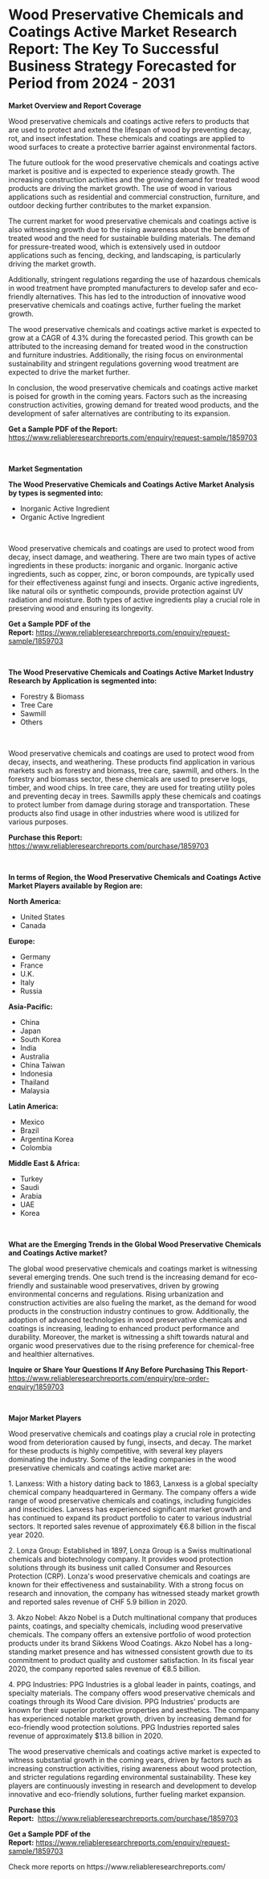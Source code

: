 <p><h1>Wood Preservative Chemicals and Coatings Active Market Research Report: The Key To Successful Business Strategy Forecasted for Period from 2024 - 2031</h1></p><p><strong>Market Overview and Report Coverage</strong></p>
<p><p>Wood preservative chemicals and coatings active refers to products that are used to protect and extend the lifespan of wood by preventing decay, rot, and insect infestation. These chemicals and coatings are applied to wood surfaces to create a protective barrier against environmental factors.</p><p>The future outlook for the wood preservative chemicals and coatings active market is positive and is expected to experience steady growth. The increasing construction activities and the growing demand for treated wood products are driving the market growth. The use of wood in various applications such as residential and commercial construction, furniture, and outdoor decking further contributes to the market expansion.</p><p>The current market for wood preservative chemicals and coatings active is also witnessing growth due to the rising awareness about the benefits of treated wood and the need for sustainable building materials. The demand for pressure-treated wood, which is extensively used in outdoor applications such as fencing, decking, and landscaping, is particularly driving the market growth.</p><p>Additionally, stringent regulations regarding the use of hazardous chemicals in wood treatment have prompted manufacturers to develop safer and eco-friendly alternatives. This has led to the introduction of innovative wood preservative chemicals and coatings active, further fueling the market growth.</p><p>The wood preservative chemicals and coatings active market is expected to grow at a CAGR of 4.3% during the forecasted period. This growth can be attributed to the increasing demand for treated wood in the construction and furniture industries. Additionally, the rising focus on environmental sustainability and stringent regulations governing wood treatment are expected to drive the market further.</p><p>In conclusion, the wood preservative chemicals and coatings active market is poised for growth in the coming years. Factors such as the increasing construction activities, growing demand for treated wood products, and the development of safer alternatives are contributing to its expansion.</p></p>
<p><strong>Get a Sample PDF of the Report:</strong> <a href="https://www.reliableresearchreports.com/enquiry/request-sample/1859703">https://www.reliableresearchreports.com/enquiry/request-sample/1859703</a></p>
<p>&nbsp;</p>
<p><strong>Market Segmentation</strong></p>
<p><strong>The Wood Preservative Chemicals and Coatings Active Market Analysis by types is segmented into:</strong></p>
<p><ul><li>Inorganic Active Ingredient</li><li>Organic Active Ingredient</li></ul></p>
<p>&nbsp;</p>
<p><p>Wood preservative chemicals and coatings are used to protect wood from decay, insect damage, and weathering. There are two main types of active ingredients in these products: inorganic and organic. Inorganic active ingredients, such as copper, zinc, or boron compounds, are typically used for their effectiveness against fungi and insects. Organic active ingredients, like natural oils or synthetic compounds, provide protection against UV radiation and moisture. Both types of active ingredients play a crucial role in preserving wood and ensuring its longevity.</p></p>
<p><strong>Get a Sample PDF of the Report:</strong>&nbsp;<a href="https://www.reliableresearchreports.com/enquiry/request-sample/1859703">https://www.reliableresearchreports.com/enquiry/request-sample/1859703</a></p>
<p>&nbsp;</p>
<p><strong>The Wood Preservative Chemicals and Coatings Active Market Industry Research by Application is segmented into:</strong></p>
<p><ul><li>Forestry & Biomass</li><li>Tree Care</li><li>Sawmill</li><li>Others</li></ul></p>
<p>&nbsp;</p>
<p><p>Wood preservative chemicals and coatings are used to protect wood from decay, insects, and weathering. These products find application in various markets such as forestry and biomass, tree care, sawmill, and others. In the forestry and biomass sector, these chemicals are used to preserve logs, timber, and wood chips. In tree care, they are used for treating utility poles and preventing decay in trees. Sawmills apply these chemicals and coatings to protect lumber from damage during storage and transportation. These products also find usage in other industries where wood is utilized for various purposes.</p></p>
<p><strong>Purchase this Report:</strong>&nbsp; <a href="https://www.reliableresearchreports.com/purchase/1859703">https://www.reliableresearchreports.com/purchase/1859703</a></p>
<p>&nbsp;</p>
<p><strong>In terms of Region, the Wood Preservative Chemicals and Coatings Active Market Players available by Region are:</strong></p>
<p>
    <p> <strong> North America: </strong>
        <ul>
            <li>United States</li>
            <li>Canada</li>
        </ul>
        </p> 
    <p> <strong> Europe: </strong>
        <ul>
            <li>Germany</li>
            <li>France</li>
            <li>U.K.</li>
            <li>Italy</li>
            <li>Russia</li>
        </ul>
        </p> 
    <p> <strong> Asia-Pacific: </strong>
        <ul>
            <li>China</li>
            <li>Japan</li>
            <li>South Korea</li>
            <li>India</li>
            <li>Australia</li>
            <li>China Taiwan</li>
            <li>Indonesia</li>
            <li>Thailand</li>
            <li>Malaysia</li>
        </ul>
        </p> 
    <p> <strong> Latin America: </strong>
        <ul>
            <li>Mexico</li>
            <li>Brazil</li>
            <li>Argentina Korea</li>
            <li>Colombia</li>
        </ul>
        </p> 
    <p> <strong> Middle East & Africa: </strong>
        <ul>
            <li>Turkey</li>
            <li>Saudi</li>
            <li>Arabia</li>
            <li>UAE</li>
            <li>Korea</li>
        </ul>
    </p>
    </p>
<p>&nbsp;</p>
<p><strong>What are the Emerging Trends in the Global Wood Preservative Chemicals and Coatings Active market?</strong></p>
<p><p>The global wood preservative chemicals and coatings market is witnessing several emerging trends. One such trend is the increasing demand for eco-friendly and sustainable wood preservatives, driven by growing environmental concerns and regulations. Rising urbanization and construction activities are also fueling the market, as the demand for wood products in the construction industry continues to grow. Additionally, the adoption of advanced technologies in wood preservative chemicals and coatings is increasing, leading to enhanced product performance and durability. Moreover, the market is witnessing a shift towards natural and organic wood preservatives due to the rising preference for chemical-free and healthier alternatives.</p></p>
<p><strong>Inquire or Share Your Questions If Any Before Purchasing This Report</strong>- <a href="https://www.reliableresearchreports.com/enquiry/pre-order-enquiry/1859703">https://www.reliableresearchreports.com/enquiry/pre-order-enquiry/1859703</a></p>
<p>&nbsp;</p>
<p><strong>Major Market Players</strong></p>
<p><p>Wood preservative chemicals and coatings play a crucial role in protecting wood from deterioration caused by fungi, insects, and decay. The market for these products is highly competitive, with several key players dominating the industry. Some of the leading companies in the wood preservative chemicals and coatings active market are:</p><p>1. Lanxess: With a history dating back to 1863, Lanxess is a global specialty chemical company headquartered in Germany. The company offers a wide range of wood preservative chemicals and coatings, including fungicides and insecticides. Lanxess has experienced significant market growth and has continued to expand its product portfolio to cater to various industrial sectors. It reported sales revenue of approximately €6.8 billion in the fiscal year 2020.</p><p>2. Lonza Group: Established in 1897, Lonza Group is a Swiss multinational chemicals and biotechnology company. It provides wood protection solutions through its business unit called Consumer and Resources Protection (CRP). Lonza's wood preservative chemicals and coatings are known for their effectiveness and sustainability. With a strong focus on research and innovation, the company has witnessed steady market growth and reported sales revenue of CHF 5.9 billion in 2020.</p><p>3. Akzo Nobel: Akzo Nobel is a Dutch multinational company that produces paints, coatings, and specialty chemicals, including wood preservative chemicals. The company offers an extensive portfolio of wood protection products under its brand Sikkens Wood Coatings. Akzo Nobel has a long-standing market presence and has witnessed consistent growth due to its commitment to product quality and customer satisfaction. In its fiscal year 2020, the company reported sales revenue of €8.5 billion.</p><p>4. PPG Industries: PPG Industries is a global leader in paints, coatings, and specialty materials. The company offers wood preservative chemicals and coatings through its Wood Care division. PPG Industries' products are known for their superior protective properties and aesthetics. The company has experienced notable market growth, driven by increasing demand for eco-friendly wood protection solutions. PPG Industries reported sales revenue of approximately $13.8 billion in 2020.</p><p>The wood preservative chemicals and coatings active market is expected to witness substantial growth in the coming years, driven by factors such as increasing construction activities, rising awareness about wood protection, and stricter regulations regarding environmental sustainability. These key players are continuously investing in research and development to develop innovative and eco-friendly solutions, further fueling market expansion.</p></p>
<p><strong>Purchase this Report:</strong>&nbsp;&nbsp;<a href="https://www.reliableresearchreports.com/purchase/1859703">https://www.reliableresearchreports.com/purchase/1859703</a></p>
<p></p>
<p><strong>Get a Sample PDF of the Report:</strong>&nbsp;<a href="https://www.reliableresearchreports.com/enquiry/request-sample/1859703">https://www.reliableresearchreports.com/enquiry/request-sample/1859703</a></p>
<p>Check more reports on https://www.reliableresearchreports.com/</p>